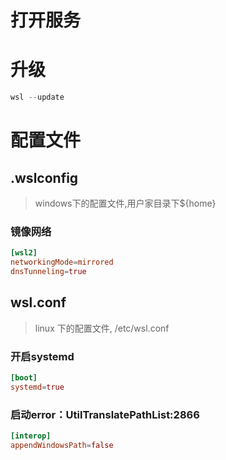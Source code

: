 

# 打开服务


# 升级

```powershell
wsl --update
```

# 配置文件

## .wslconfig
> windows下的配置文件,用户家目录下${home}

### 镜像网络

```toml
[wsl2]
networkingMode=mirrored
dnsTunneling=true
```

## wsl.conf
> linux 下的配置文件, /etc/wsl.conf

### 开启systemd
```toml
[boot]
systemd=true
```
### 启动error：UtilTranslatePathList:2866
```toml
[interop]
appendWindowsPath=false
```


